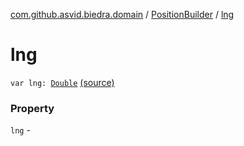 [com.github.asvid.biedra.domain](../index.md) / [PositionBuilder](index.md) / [lng](./lng.md)

# lng

`var lng: `[`Double`](https://kotlinlang.org/api/latest/jvm/stdlib/kotlin/-double/index.html) [(source)](https://github.com/asvid/GdzieTaBiedra/tree/master/domain/src/main/java/com/github/asvid/biedra/domain/Position.kt#L28)

### Property

`lng` - 